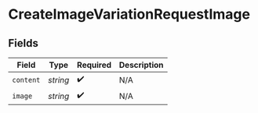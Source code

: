 # CreateImageVariationRequestImage


## Fields

| Field              | Type               | Required           | Description        |
| ------------------ | ------------------ | ------------------ | ------------------ |
| `content`          | *string*           | :heavy_check_mark: | N/A                |
| `image`            | *string*           | :heavy_check_mark: | N/A                |